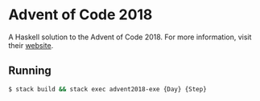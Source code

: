 # Advent of Code 2018

A Haskell solution to the Advent of Code 2018. For more information, visit their [website](http://adventofcode.com/2018).

## Running
```bash
$ stack build && stack exec advent2018-exe {Day} {Step}
```
